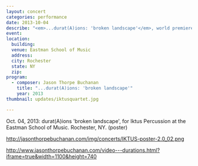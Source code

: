 ```yaml
---
layout: concert
categories: performance
date: 2013-10-04
describe: "<em>...durat(A)ions: 'broken landscape'</em>, world premiere, Iktus Percussion."
event:
location:
  building:
  venue: Eastman School of Music
  address:
  city: Rochester
  state: NY
  zip:
program:
  - composer: Jason Thorpe Buchanan
    title: "...durat(A)ions: 'broken landscape'"
    year: 2013
thumbnail: updates/iktusquartet.jpg

---
```


Oct. 04, 2013: durat(A)ions 'broken landscape', for Iktus Percussion at the Eastman School of Music. Rochester, NY. (poster)

http://jasonthorpebuchanan.com/img/concerts/IKTUS-poster-2.0_02.png

http://www.jasonthorpebuchanan.com/video---durations.html?iframe=true&width=1100&height=740
